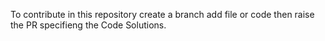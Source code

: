To contribute in this repository create a branch add file or code then raise the PR specifieng the Code Solutions.
